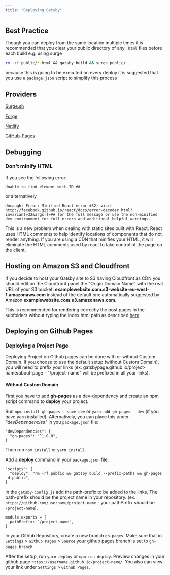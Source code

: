 ```yaml
---
title: "Deploying Gatsby"
---
```


## Best Practice


Though you can deploy from the same location multiple times it is recommended that you clear your public directory of any `.html` files before each build
e.g. using surge

```bash
rm -rf public/*.html && gatsby build && surge public/
```

because this is going to be executed on every deploy it is suggested that you use a `package.json` script to simplify this process

## Providers

[Surge.sh](http://surge.sh/)

[Forge](https://getforge.com/)

[Netlify](https://www.netlify.com/)

[GitHub-Pages](https://pages.github.com/)

## Debugging

### Don't minify HTML

If you see the following error:

```
Unable to find element with ID ##
```

or alternatively

```
Uncaught Error: Minified React error #32; visit http://facebook.github.io/react/docs/error-decoder.html?invariant=32&args[]=## for the full message or use the non-minified dev environment for full errors and additional helpful warnings.
```

This is a new problem when dealing with static sites built with React.  React uses HTML comments to help identify locations of components that do not render anything.  If you are using a CDN that minifies your HTML, it will eliminate the HTML comments used by react to take control of the page on the client.

## Hosting on Amazon S3 and Cloudfront
If you decide to host your Gatsby site to S3 having Cloudfront as CDN you should edit on the Cloudfront panel the "Origin Domain Name" with the real URL of your S3 bucket: **examplewebsite.com.s3-website-eu-west-1.amazonaws.com** instead of the default one automatically suggested by Amazon **examplewebsite.com.s3.amazonaws.com**. 

This is recommended for rendering correctly the post pages in the subfolders without typing the index.html path as described [here](https://forums.aws.amazon.com/message.jspa?messageID=314454). 

## Deploying on Github Pages
### Deploying a Project Page
Deploying Project on Github pages can be done with or without Custom Domain. If you choose to use the default setup (without Custom Domain), you will need to prefix your links (ex. gatsbypage.github.io/project-name/about-page - "/project-name" will be prefixed in all your links).

#### Without Custom Domain
First you have to add **gh-pages** as a dev-dependency and create an npm script command to **deploy** your project.

Run `npm install gh-pages --save-dev` or `yarn add gh-pages --dev` (if you have yarn installed). Alternatively, you can place this under *"devDependencies"* in you `package.json` file:

```
"devDependencies": {
  "gh-pages": "^1.0.0",
}
```

Then run `npm install` or `yarn install`.

Add a **deploy** command in your `package.json` file.

```
"scripts": {
  "deploy": "rm -rf public && gatsby build --prefix-paths && gh-pages -d public",
}
```

In the `gatsby-config.js` add the path-prefix to be added to the links. The path-prefix should be the project name in your repository. (ex. `https://github.com/username/project-name` - your pathPrefix should be `/project-name`).

```
module.exports = {
  pathPrefix: `/project-name`,
}
```

In your Github Repository, create a new branch `gh-pages`. Make sure that in `Settings` > `Github Pages` > `Source` your github pages branch is set to `gh-pages branch`.

After the setup, run `yarn deploy` or `npm run deploy`. Preview changes in your github page `https://username.github.io/project-name/`. You also can view your link under `Settings` > `Github Pages`. 
